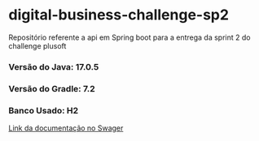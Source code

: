 # digital-business-challenge-sp2
Repositório referente a api em Spring boot para a entrega da sprint 2 do challenge plusoft

### Versão do Java: 17.0.5
### Versão do Gradle: 7.2
### Banco Usado: H2

[Link da documentação no Swager](http://localhost:8080/swagger-ui/index.html)
